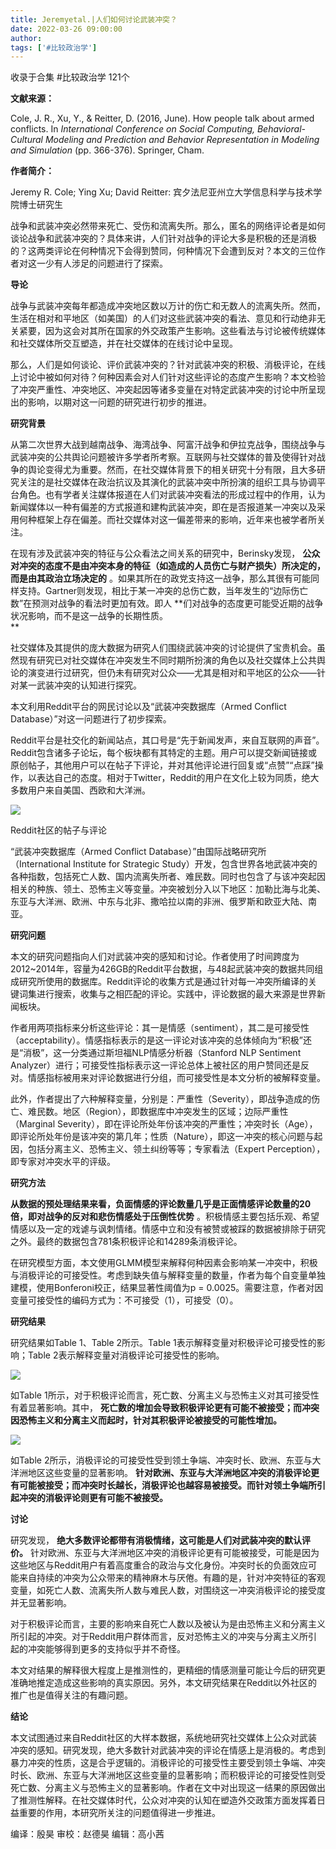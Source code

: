 ```yaml
---
title: Jeremyetal.|人们如何讨论武装冲突？
date: 2022-03-26 09:00:00
author: 
tags: ['#比较政治学']
---
```



收录于合集 #比较政治学 121个

**文献来源：**

Cole, J. R., Xu, Y., & Reitter, D. (2016, June). How people talk about armed
conflicts. In _International Conference on Social Computing, Behavioral-
Cultural Modeling and Prediction and Behavior Representation in Modeling and
Simulation_ (pp. 366-376). Springer, Cham.

 **作者简介：**

Jeremy R. Cole; Ying Xu; David Reitter: 宾夕法尼亚州立大学信息科学与技术学院博士研究生

战争和武装冲突必然带来死亡、受伤和流离失所。那么，匿名的网络评论者是如何谈论战争和武装冲突的？具体来讲，人们针对战争的评论大多是积极的还是消极的？这两类评论在何种情况下会得到赞同，何种情况下会遭到反对？本文的三位作者对这一少有人涉足的问题进行了探索。

  

 **导论**

战争与武装冲突每年都造成冲突地区数以万计的伤亡和无数人的流离失所。然而，生活在相对和平地区（如美国）的人们对这些武装冲突的看法、意见和行动绝非无关紧要，因为这会对其所在国家的外交政策产生影响。这些看法与讨论被传统媒体和社交媒体所交互塑造，并在社交媒体的在线讨论中呈现。

  

那么，人们是如何谈论、评价武装冲突的？针对武装冲突的积极、消极评论，在线上讨论中被如何对待？何种因素会对人们针对这些评论的态度产生影响？本文检验了冲突严重性、冲突地区、冲突起因等诸多变量在对特定武装冲突的讨论中所呈现出的影响，以期对这一问题的研究进行初步的推进。

  

 **研究背景**

从第二次世界大战到越南战争、海湾战争、阿富汗战争和伊拉克战争，围绕战争与武装冲突的公共舆论问题被许多学者所考察。互联网与社交媒体的普及使得针对战争的舆论变得尤为重要。然而，在社交媒体背景下的相关研究十分有限，且大多研究关注的是社交媒体在政治抗议及其演化的武装冲突中所扮演的组织工具与协调平台角色。也有学者关注媒体报道在人们对武装冲突看法的形成过程中的作用，认为新闻媒体以一种有偏差的方式报道和建构武装冲突，即在是否报道某一冲突以及采用何种框架上存在偏差。而社交媒体对这一偏差带来的影响，近年来也被学者所关注。

  

在现有涉及武装冲突的特征与公众看法之间关系的研究中，Berinsky发现，
**公众对冲突的态度不是由冲突本身的特征（如造成的人员伤亡与财产损失）所决定的，而是由其政治立场决定的**
。如果其所在的政党支持这一战争，那么其很有可能同样支持。Gartner则发现，相比于某一冲突的总伤亡数，当年发生的“边际伤亡数”在预测对战争的看法时更加有效。即人
**们对战争的态度更可能受近期的战争状况影响，而不是这一战争的长期性质。  
**

  

社交媒体及其提供的庞大数据为研究人们围绕武装冲突的讨论提供了宝贵机会。虽然现有研究已对社交媒体在冲突发生不同时期所扮演的角色以及社交媒体上公共舆论的演变进行过研究，但仍未有研究对公众——尤其是相对和平地区的公众——针对某一武装冲突的认知进行探究。

  

本文利用Reddit平台的网民讨论以及“武装冲突数据库（Armed Conflict Database）”对这一问题进行了初步探索。

  

Reddit平台是社交化的新闻站点，其口号是“先于新闻发声，来自互联网的声音”。Reddit包含诸多子论坛，每个板块都有其特定的主题。用户可以提交新闻链接或原创帖子，其他用户可以在帖子下评论，并对其他评论进行回复或“点赞”“点踩”操作，以表达自己的态度。相对于Twitter，Reddit的用户在文化上较为同质，绝大多数用户来自美国、西欧和大洋洲。

![](/images/11/2.png)

Reddit社区的帖子与评论  

  

“武装冲突数据库（Armed Conflict Database）”由国际战略研究所（International Institute for
Strategic
Study）开发，包含世界各地武装冲突的各种指数，包括死亡人数、国内流离失所者、难民数。同时也包含了与该冲突起因相关的种族、领土、恐怖主义等变量。冲突被划分入以下地区：加勒比海与北美、东亚与大洋洲、欧洲、中东与北非、撒哈拉以南的非洲、俄罗斯和欧亚大陆、南亚。

  

 **研究问题**

本文的研究问题指向人们对武装冲突的感知和讨论。作者使用了时间跨度为2012~2014年，容量为426GB的Reddit平台数据，与48起武装冲突的数据共同组成研究所使用的数据库。Reddit评论的收集方式是通过针对每一冲突所编译的关键词集进行搜索，收集与之相匹配的评论。实践中，评论数据的最大来源是世界新闻板块。

作者用两项指标来分析这些评论：其一是情感（sentiment），其二是可接受性（acceptability）。情感指标表示的是这一评论对该冲突的总体倾向为“积极”还是“消极”，这一分类通过斯坦福NLP情感分析器（Stanford
NLP Sentiment
Analyzer）进行；可接受性指标表示这一评论总体上被社区的用户赞同还是反对。情感指标被用来对评论数据进行分组，而可接受性是本文分析的被解释变量。

  

此外，作者提出了六种解释变量，分别是：严重性（Severity），即战争造成的伤亡、难民数。地区（Region），即数据库中冲突发生的区域；边际严重性（Marginal
Severity），即在评论所处年份该冲突的严重性；冲突时长（Age），即评论所处年份是该冲突的第几年；性质（Nature），即这一冲突的核心问题与起因，包括分离主义、恐怖主义、领土纠纷等等；专家看法（Expert
Perception），即专家对冲突水平的评级。

  

 **研究方法**

 **从数据的预处理结果来看，负面情感的评论数量几乎是正面情感评论数量的20倍，即对战争的反对和悲伤情感处于压倒性优势**
。积极情感主要包括乐观、希望情感以及一定的戏谑与讽刺情绪。情感中立和没有被赞或被踩的数据被排除于研究之外。最终的数据包含781条积极评论和14289条消极评论。

  

在研究模型方面，本文使用GLMM模型来解释何种因素会影响某一冲突中，积极与消极评论的可接受性。考虑到缺失值与解释变量的数量，作者为每个自变量单独建模，使用Bonferoni校正，结果显著性阈值为p
= 0.0025。需要注意，作者对因变量可接受性的编码方式为：不可接受（1），可接受（0）。

  

 **研究结果**

研究结果如Table 1、Table 2所示。Table 1表示解释变量对积极评论可接受性的影响；Table 2表示解释变量对消极评论可接受性的影响。

![](/images/11/3.png)

如Table 1所示，对于积极评论而言，死亡数、分离主义与恐怖主义对其可接受性有着显著影响。其中，
**死亡数的增加会导致积极评论更有可能不被接受；而冲突因恐怖主义和分离主义而起时，针对其积极评论被接受的可能性增加。**

![](/images/11/4.png)

如Table 2所示，消极评论的可接受性受到领土争端、冲突时长、欧洲、东亚与大洋洲地区这些变量的显著影响。
**针对欧洲、东亚与大洋洲地区冲突的消极评论更有可能被接受；而冲突时长越长，消极评论也越容易被接受。而针对领土争端所引起冲突的消极评论则更有可能不被接受。**

  

 **讨论**

研究发现， **绝大多数评论都带有消极情绪，这可能是人们对武装冲突的默认评价。**
针对欧洲、东亚与大洋洲地区冲突的消极评论更有可能被接受，可能是因为这些地区与Reddit用户有着高度重合的政治与文化身份。冲突时长的负面效应可能来自持续的冲突为公众带来的精神麻木与厌倦。有趣的是，针对冲突特征的客观变量，如死亡人数、流离失所人数与难民人数，对围绕这一冲突消极评论的接受度并无显著影响。

  

对于积极评论而言，主要的影响来自死亡人数以及被认为是由恐怖主义和分离主义所引起的冲突。对于Reddit用户群体而言，反对恐怖主义的冲突与分离主义所引起的冲突能够得到更多的支持似乎并不奇怪。

  

本文对结果的解释很大程度上是推测性的，更精细的情感测量可能让今后的研究更准确地推定造成这些影响的真实原因。另外，本文研究结果在Reddit以外社区的推广也是值得关注的有趣问题。

  

 **结论**

本文试图通过来自Reddit社区的大样本数据，系统地研究社交媒体上公众对武装冲突的感知。研究发现，绝大多数针对武装冲突的评论在情感上是消极的。考虑到暴力冲突的性质，这是合乎逻辑的。消极评论的可接受性主要受到领土争端、冲突时长、欧洲、东亚与大洋洲地区这些变量的显著影响；而积极评论的可接受性则受死亡数、分离主义与恐怖主义的显著影响。作者在文中对出现这一结果的原因做出了推测性解释。在社交媒体时代，公众对冲突的认知在塑造外交政策方面发挥着日益重要的作用，本研究所关注的问题值得进一步推进。  

编译：殷昊 审校：赵德昊 编辑：高小茜  

  
  


